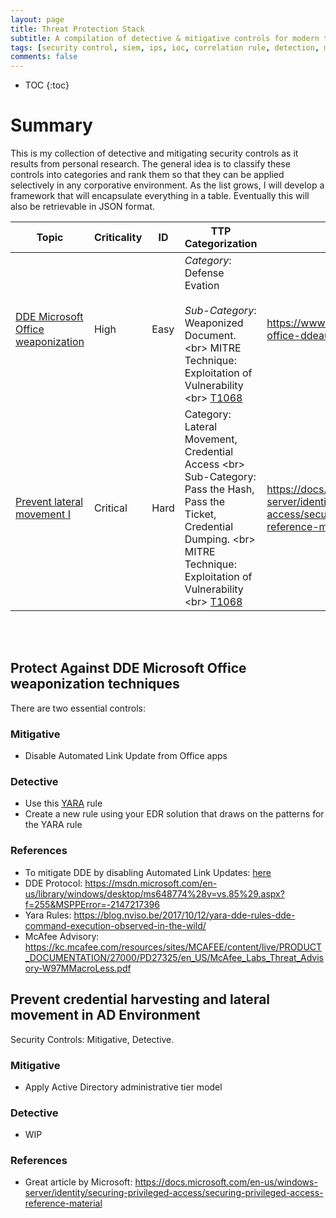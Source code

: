 ```yaml
---
layout: page
title: Threat Protection Stack
subtitle: A compilation of detective & mitigative controls for modern threats
tags: [security control, siem, ips, ioc, correlation rule, detection, mitigation, threat, darkquasar]
comments: false
---
```


* TOC
{:toc}

# Summary
This is my collection of detective and mitigating security controls as it results from personal research. The general idea is to classify these controls into categories and rank them so that they can be applied selectively in any corporative environment. As the list grows, I will develop a framework that will encapsulate everything in a table. Eventually this will also be retrievable in JSON format. 

| Topic                                                                                                                                               | Criticality | ID   | TTP Categorization                                                                                                                                                                                                                      | References                                                                                                                          | 
|-----------------------------------------------------------------------------------------------------------------------------------------------------|-------------|------|-----------------------------------------------------------------------------------------------------------------------------------------------------------------------------------------------------------------------------------------|-------------------------------------------------------------------------------------------------------------------------------------| 
| [DDE Microsoft Office weaponization](https://www.eideon.com/Threat_Protection_Stack/#protect-against-dde-microsoft-office-weaponization-techniques) | High        | Easy | *Category*: Defense Evation <br></br> *Sub-Category*: Weaponized Document. <br\> MITRE Technique: Exploitation of Vulnerability <br\> [T1068](https://attack.mitre.org/wiki/Technique/T1068)                                                | https://www.ghacks.net/2017/10/23/disable-office-ddeauto-to-mitigate-attacks/                                                       | 
| [Prevent lateral movement I](https://www.eideon.com/Threat_Protection_Stack/#prevent_credential_harvesting_and_lateral_movement_in_AD_Environment)  | Critical    | Hard | Category: Lateral Movement, Credential Access <br\> Sub-Category: Pass the Hash, Pass the Ticket, Credential Dumping. <br\> MITRE Technique: Exploitation of Vulnerability <br\> [T1068](https://attack.mitre.org/wiki/Technique/T1068) | https://docs.microsoft.com/en-us/windows-server/identity/securing-privileged-access/securing-privileged-access-reference-material | 

<br></br>

## Protect Against DDE Microsoft Office weaponization techniques
There are two essential controls:

### Mitigative
* Disable Automated Link Update from Office apps

### Detective
* Use this [YARA](https://raw.githubusercontent.com/darkquasar/InfoSec_Tools/master/YARA_Rules/DDE_OfficeExploit.yar) rule
* Create a new rule using your EDR solution that draws on the patterns for the YARA rule

### References
* To mitigate DDE by disabling Automated Link Updates: [here](https://www.ghacks.net/2017/10/23/disable-office-ddeauto-to-mitigate-attacks)
* DDE Protocol: https://msdn.microsoft.com/en-us/library/windows/desktop/ms648774%28v=vs.85%29.aspx?f=255&MSPPError=-2147217396
* Yara Rules: https://blog.nviso.be/2017/10/12/yara-dde-rules-dde-command-execution-observed-in-the-wild/
* McAfee Advisory: https://kc.mcafee.com/resources/sites/MCAFEE/content/live/PRODUCT_DOCUMENTATION/27000/PD27325/en_US/McAfee_Labs_Threat_Advisory-W97MMacroLess.pdf

## Prevent credential harvesting and lateral movement in AD Environment
Security Controls: Mitigative, Detective. 

### Mitigative
* Apply Active Directory administrative tier model 

### Detective
* WIP

### References
* Great article by Microsoft: https://docs.microsoft.com/en-us/windows-server/identity/securing-privileged-access/securing-privileged-access-reference-material
